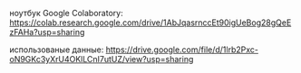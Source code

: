 ноутбук Google Colaboratory: https://colab.research.google.com/drive/1AbJqasrnccEt90igUeBog28gQeEzFAHa?usp=sharing

использованые данные: https://drive.google.com/file/d/1lrb2Pxc-oN9GKc3yXrU4OKlLCnI7utUZ/view?usp=sharing
